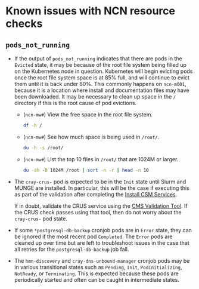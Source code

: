 # Known issues with NCN resource checks

## `pods_not_running`

- If the output of `pods_not_running` indicates that there are pods in the `Evicted` state, it may be because of the root file system
  being filled up on the Kubernetes node in question. Kubernetes will begin evicting pods once the root file system space is at 85%
  full, and will continue to evict them until it is back under 80%. This commonly happens on `ncn-m001`, because it is a location where
  install and documentation files may have been downloaded. It may be necessary to clean up space in the `/` directory if this is the
  root cause of pod evictions.

  - (`ncn-mw#`) View the free space in the root file system.

     ```bash
     df -h /
     ```

  - (`ncn-mw#`) See how much space is being used in `/root/`.

     ```bash
     du -h -s /root/
     ```

  - (`ncn-mw#`) List the top 10 files in `/root/` that are 1024M or larger.

     ```bash
     du -ah -B 1024M /root | sort -n -r | head -n 10
     ```

- The `cray-crus-` pod is expected to be in the `Init` state until Slurm and MUNGE
  are installed. In particular, this will be the case if executing this as part of the validation after completing the
  [Install CSM Services](../../install/install_csm_services.md).

  If in doubt, validate the CRUS service using the [CMS Validation Tool](../../operations/validate_csm_health.md#3-software-management-services-sms-health-checks).
  If the CRUS check passes using that tool, then do not worry about the `cray-crus-` pod state.

- If some `*postgresql-db-backup` cronjob pods are in `Error` state, they can be ignored if the most recent pod `Completed`.
  The `Error` pods are cleaned up over time but are left to troubleshoot issues in the case that all retries for the `postgresql-db-backup` job fail.

- The `hmn-discovery` and `cray-dns-unbound-manager` cronjob pods may be in various transitional states such as `Pending`, `Init`, `PodInitializing`,
  `NotReady`, or `Terminating`. This is expected because these pods are periodically started and often can be caught in intermediate states.
